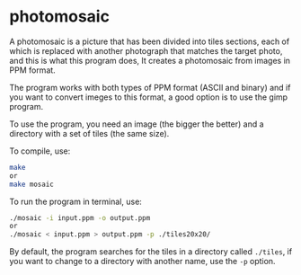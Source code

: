 # photomosaic

A photomosaic is a picture that has been divided into tiles sections, each of which is replaced with another photograph that matches the target photo, and this is what this program does, It creates a photomosaic from images in PPM format.

The program works with both types of PPM format (ASCII and binary) and if you want to convert imeges to this format, a good option is to use the gimp program.

To use the program, you need an image (the bigger the better) and a directory with a set of tiles (the same size).

To compile, use:

```bash
make
or
make mosaic
```

To run the program in terminal, use:

```bash
./mosaic -i input.ppm -o output.ppm
or
./mosaic < input.ppm > output.ppm -p ./tiles20x20/
```

By default, the program searches for the tiles in a directory called `./tiles`, if you want to change to a directory with another name, use the ``-p`` option.
